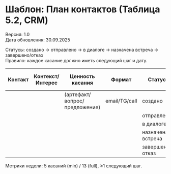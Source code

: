 # Шаблон: План контактов (Таблица 5.2, CRM)

Версия: 1.0  
Дата обновления: 30.09.2025

Статусы: создано → отправлено → в диалоге → назначена встреча → завершено/отказ  
Правило: каждое касание должно иметь следующий шаг и дату.

| Контакт | Контекст/Интерес | Ценность касания | Формат | Статус | Дата последнего касания | Следующий шаг | Дедлайн |
|---|---|---|---|---|---|---|---|
|  |  | (артефакт/вопрос/предложение) | email/TG/call | создано |  |  |  |
|  |  |  |  | отправлено |  |  |  |
|  |  |  |  | в диалоге |  |  |  |
|  |  |  |  | назначена встреча |  |  |  |
|  |  |  |  | завершено/отказ |  |  |  |

Метрики недели: 5 касаний (min) / 13 (full), ≥1 следующий шаг.

